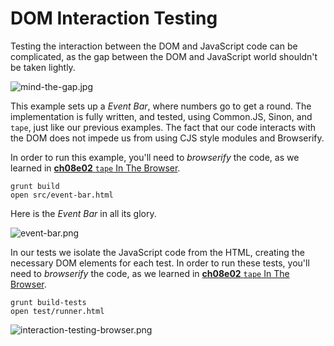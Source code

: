 # DOM Interaction Testing

Testing the interaction between the DOM and JavaScript code can be complicated, as the gap between the DOM and JavaScript world shouldn't be taken lightly.

![mind-the-gap.jpg][1]

This example sets up a _Event Bar_, where numbers go to get a round. The implementation is fully written, and tested, using Common.JS, Sinon, and `tape`, just like our previous examples. The fact that our code interacts with the DOM does not impede us from using CJS style modules and Browserify.

In order to run this example, you'll need to _browserify_ the code, as we learned in [**ch08e02** `tape` In The Browser][3].

```shell
grunt build
open src/event-bar.html
```

Here is the _Event Bar_ in all its glory.

![event-bar.png][2]

In our tests we isolate the JavaScript code from the HTML, creating the necessary DOM elements for each test. In order to run these tests, you'll need to _browserify_ the code, as we learned in [**ch08e02** `tape` In The Browser][3].

```shell
grunt build-tests
open test/runner.html
```

![interaction-testing-browser.png][4]

[1]: https://raw.github.com/bevacqua/buildfirst/master/images/mind-the-gap.jpg "Mind it!"
[2]: https://raw.github.com/bevacqua/buildfirst/master/images/event-bar.png
[3]: https://github.com/bevacqua/buildfirst/tree/master/ch08/02_tape-in-the-browser
[4]: https://raw.github.com/bevacqua/buildfirst/master/images/interaction-testing-browser.png
